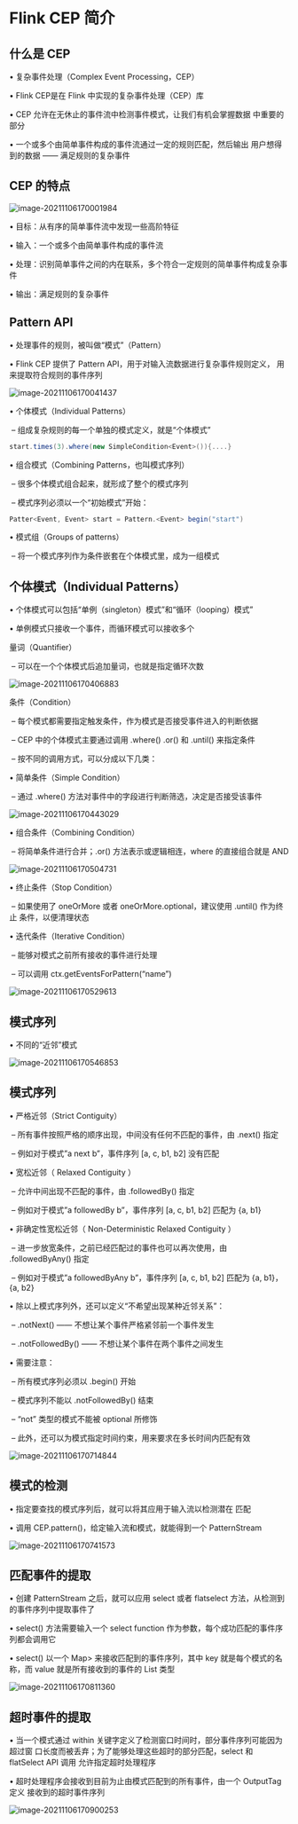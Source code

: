 # **Flink CEP 简介**

## 什么是 CEP

• 复杂事件处理（Complex Event Processing，CEP） 



• Flink CEP是在 Flink 中实现的复杂事件处理（CEP）库 



• CEP 允许在无休止的事件流中检测事件模式，让我们有机会掌握数据 中重要的部分 



• 一个或多个由简单事件构成的事件流通过一定的规则匹配，然后输出 用户想得到的数据 —— 满足规则的复杂事件

## CEP 的特点

![image-20211106170001984](Images/image-20211106170001984.png)

• 目标：从有序的简单事件流中发现一些高阶特征 



• 输入：一个或多个由简单事件构成的事件流 



• 处理：识别简单事件之间的内在联系，多个符合一定规则的简单事件构成复杂事件 



• 输出：满足规则的复杂事件



## Pattern API

• 处理事件的规则，被叫做“模式”（Pattern） 



• Flink CEP 提供了 Pattern API，用于对输入流数据进行复杂事件规则定义， 用来提取符合规则的事件序列

![image-20211106170041437](Images/image-20211106170041437.png)



• 个体模式（Individual Patterns） 

​	– 组成复杂规则的每一个单独的模式定义，就是“个体模式”

```scala
start.times(3).where(new SimpleCondition<Event>()){....}
```

• 组合模式（Combining Patterns，也叫模式序列） 

​	– 很多个体模式组合起来，就形成了整个的模式序列 

​	– 模式序列必须以一个“初始模式”开始：

```scala
Patter<Event, Event> start = Pattern.<Event> begin("start")
```

• 模式组（Groups of patterns） 

​	– 将一个模式序列作为条件嵌套在个体模式里，成为一组模式



## 个体模式（Individual Patterns）

• 个体模式可以包括“单例（singleton）模式”和“循环（looping）模式” 



• 单例模式只接收一个事件，而循环模式可以接收多个 



量词（Quantifier） 

​	– 可以在一个个体模式后追加量词，也就是指定循环次数

![image-20211106170406883](Images/image-20211106170406883.png)



条件（Condition） 

​	– 每个模式都需要指定触发条件，作为模式是否接受事件进入的判断依据 

​	– CEP 中的个体模式主要通过调用 .where() .or() 和 .until() 来指定条件 

​	– 按不同的调用方式，可以分成以下几类：



• 简单条件（Simple Condition） 

​	– 通过 .where() 方法对事件中的字段进行判断筛选，决定是否接受该事件

![image-20211106170443029](Images/image-20211106170443029.png)



• 组合条件（Combining Condition） 

​	– 将简单条件进行合并；.or() 方法表示或逻辑相连，where 的直接组合就是 AND

![image-20211106170504731](Images/image-20211106170504731.png)



• 终止条件（Stop Condition） 

​	– 如果使用了 oneOrMore 或者 oneOrMore.optional，建议使用 .until() 作为终止 条件，以便清理状态 



• 迭代条件（Iterative Condition） 

​	– 能够对模式之前所有接收的事件进行处理 

​	– 可以调用 ctx.getEventsForPattern(“name”)

![image-20211106170529613](Images/image-20211106170529613.png)



## 模式序列 

• 不同的“近邻”模式

![image-20211106170546853](Images/image-20211106170546853.png)



## 模式序列

• 严格近邻（Strict Contiguity） 

​	– 所有事件按照严格的顺序出现，中间没有任何不匹配的事件，由 .next() 指定 

​	– 例如对于模式”a next b”，事件序列 [a, c, b1, b2] 没有匹配 



• 宽松近邻（ Relaxed Contiguity ） 

​	– 允许中间出现不匹配的事件，由 .followedBy() 指定 

​	– 例如对于模式”a followedBy b”，事件序列 [a, c, b1, b2] 匹配为 {a, b1} 



• 非确定性宽松近邻（ Non-Deterministic Relaxed Contiguity ） 

​	– 进一步放宽条件，之前已经匹配过的事件也可以再次使用，由 .followedByAny() 指定 

​	– 例如对于模式”a followedByAny b”，事件序列 [a, c, b1, b2] 匹配为 {a, b1}，{a,  b2}



• 除以上模式序列外，还可以定义“不希望出现某种近邻关系”： 

​	– .notNext() —— 不想让某个事件严格紧邻前一个事件发生 

​	– .notFollowedBy() —— 不想让某个事件在两个事件之间发生 



• 需要注意： 

​	– 所有模式序列必须以 .begin() 开始 

​	– 模式序列不能以 .notFollowedBy() 结束 

​	– “not” 类型的模式不能被 optional 所修饰 

​	– 此外，还可以为模式指定时间约束，用来要求在多长时间内匹配有效

![image-20211106170714844](Images/image-20211106170714844.png)

## 模式的检测

• 指定要查找的模式序列后，就可以将其应用于输入流以检测潜在 匹配 



• 调用 CEP.pattern()，给定输入流和模式，就能得到一个 PatternStream

![image-20211106170741573](Images/image-20211106170741573.png)



## 匹配事件的提取

• 创建 PatternStream 之后，就可以应用 select 或者 flatselect 方法，从检测到 的事件序列中提取事件了 



• select() 方法需要输入一个 select function 作为参数，每个成功匹配的事件序 列都会调用它 



• select() 以一个 Map> 来接收匹配到的事件序列，其中 key  就是每个模式的名称，而 value 就是所有接收到的事件的 List 类型

![image-20211106170811360](Images/image-20211106170811360.png)





## 超时事件的提取

• 当一个模式通过 within 关键字定义了检测窗口时间时，部分事件序列可能因为超过窗 口长度而被丢弃；为了能够处理这些超时的部分匹配，select 和 flatSelect API 调用 允许指定超时处理程序 



• 超时处理程序会接收到目前为止由模式匹配到的所有事件，由一个 OutputTag 定义 接收到的超时事件序列

![image-20211106170900253](Images/image-20211106170900253.png)





